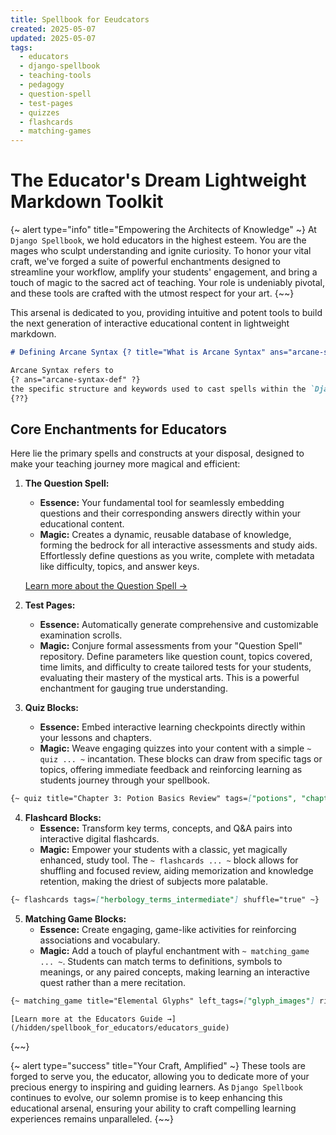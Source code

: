 ```yaml
---
title: Spellbook for Eeudcators
created: 2025-05-07
updated: 2025-05-07
tags:
  - educators
  - django-spellbook
  - teaching-tools
  - pedagogy
  - question-spell
  - test-pages
  - quizzes
  - flashcards
  - matching-games
---
```

# The Educator's Dream Lightweight Markdown Toolkit

{~ alert type="info" title="Empowering the Architects of Knowledge" ~}
At `Django Spellbook`, we hold educators in the highest esteem. You are the mages who sculpt understanding and ignite curiosity. To honor your vital craft, we've forged a suite of powerful enchantments designed to streamline your workflow, amplify your students' engagement, and bring a touch of magic to the sacred act of teaching. Your role is undeniably pivotal, and these tools are crafted with the utmost respect for your art.
{~~}

This arsenal is dedicated to you, providing intuitive and potent tools to build the next generation of interactive educational content in lightweight markdown.

```markdown
# Defining Arcane Syntax {? title="What is Arcane Syntax" ans="arcane-syntax-def" ?}

Arcane Syntax refers to
{? ans="arcane-syntax-def" ?}
the specific structure and keywords used to cast spells within the `Django Spellbook` ecosystem.
{??}
```

## Core Enchantments for Educators

Here lie the primary spells and constructs at your disposal, designed to make your teaching journey more magical and efficient:

1.  **The Question Spell:**
    * **Essence:** Your fundamental tool for seamlessly embedding questions and their corresponding answers directly within your educational content.
    * **Magic:** Creates a dynamic, reusable database of knowledge, forming the bedrock for all interactive assessments and study aids. Effortlessly define questions as you write, complete with metadata like difficulty, topics, and answer keys.

    [Learn more about the Question Spell →](/hidden/spellbook_for_educators/question-spell)

2.  **Test Pages:**
    * **Essence:** Automatically generate comprehensive and customizable examination scrolls.
    * **Magic:** Conjure formal assessments from your "Question Spell" repository. Define parameters like question count, topics covered, time limits, and difficulty to create tailored tests for your students, evaluating their mastery of the mystical arts. This is a powerful enchantment for gauging true understanding.

3.  **Quiz Blocks:**
    * **Essence:** Embed interactive learning checkpoints directly within your lessons and chapters.
    * **Magic:** Weave engaging quizzes into your content with a simple `~ quiz ... ~` incantation. These blocks can draw from specific tags or topics, offering immediate feedback and reinforcing learning as students journey through your spellbook.

```markdown
{~ quiz title="Chapter 3: Potion Basics Review" tags=["potions", "chapter3"] count="5" ~}
```

4.  **Flashcard Blocks:**
    * **Essence:** Transform key terms, concepts, and Q&A pairs into interactive digital flashcards.
    * **Magic:** Empower your students with a classic, yet magically enhanced, study tool. The `~ flashcards ... ~` block allows for shuffling and focused review, aiding memorization and knowledge retention, making the driest of subjects more palatable.

```markdown
{~ flashcards tags=["herbology_terms_intermediate"] shuffle="true" ~}
```

5.  **Matching Game Blocks:**
    * **Essence:** Create engaging, game-like activities for reinforcing associations and vocabulary.
    * **Magic:** Add a touch of playful enchantment with `~ matching_game ... ~`. Students can match terms to definitions, symbols to meanings, or any paired concepts, making learning an interactive quest rather than a mere recitation.

```markdown
{~ matching_game title="Elemental Glyphs" left_tags=["glyph_images"] right_tags=["glyph_names"] count="10" ~}
```

    [Learn more at the Educators Guide →](/hidden/spellbook_for_educators/educators_guide)

{~~}

{~ alert type="success" title="Your Craft, Amplified" ~}
These tools are forged to serve you, the educator, allowing you to dedicate more of your precious energy to inspiring and guiding learners. As `Django Spellbook` continues to evolve, our solemn promise is to keep enhancing this educational arsenal, ensuring your ability to craft compelling learning experiences remains unparalleled.
{~~}
